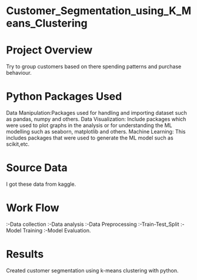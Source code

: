 # Customer_Segmentation_using_K_Means_Clustering
# Project Overview
Try to group customers based on there spending patterns and purchase behaviour.
# Python Packages Used
Data Manipulation:Packages used for handling and importing dataset such as pandas, numpy and others. Data Visualization: Include packages which were used to plot graphs in the analysis or for understanding the ML modelling such as seaborn, matplotlib and others. Machine Learning: This includes packages that were used to generate the ML model such as scikit,etc.
# Source Data
I got these data from kaggle.
# Work Flow
:-Data collection :-Data analysis :-Data Preprocessing :-Train-Test_Split :-Model Training :-Model Evaluation.
# Results
Created customer segmentation using k-means clustering with python.
